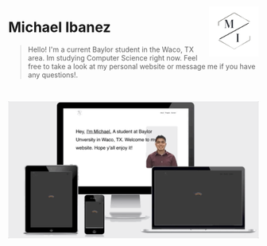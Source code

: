 <a href="https://michaelibanez.org/"> <img src="img/M-2.png" alt="Michael Ibanez logo" title="MichaelIbanez" align="right" height="100" /></a> 


# Michael Ibanez  #
> Hello! I'm a current Baylor student in the Waco, TX area. Im studying Computer Science right now.
> Feel free to take a look at my personal website or message me if you have any questions!.
<br>


![Website View](img/personalWebsite.gif)
